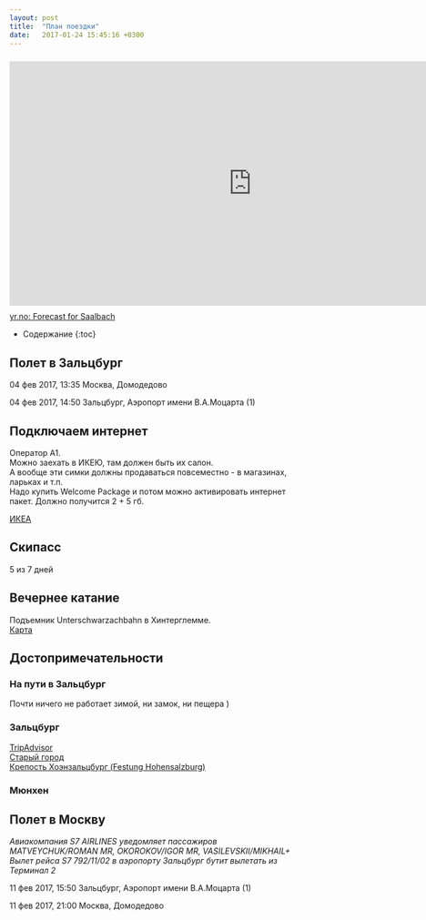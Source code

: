 ```yaml
---
layout: post
title:  "План поездки"
date:   2017-01-24 15:45:16 +0300
---
```


<div>
<iframe src="https://www.yr.no/place/Austria/Salzburg/Saalbach/external_box_hour_by_hour.html" width="850" height="430" frameborder="0" style="margin: 10px 0 10px 0" scrolling="no"></iframe>
<a href="https://www.yr.no/place/Austria/Salzburg/Saalbach/">yr.no: Forecast for Saalbach</a>
</div>

* Содержание
{:toc}


## Полет в Зальцбург

04 фев 2017, 13:35
Москва, Домодедово

04 фев 2017, 14:50
Зальцбург, Аэропорт имени В.А.Моцарта (1)

## Подключаем интернет
Оператор A1.  
Можно заехать в ИКЕЮ, там должен быть их салон.  
А вообще эти симки должны продаваться повсеместно - в магазинах, ларьках и т.п.  
Надо купить Welcome Package и потом можно активировать интернет пакет. Должно получится 2 + 5 гб.

[ИКЕА](https://goo.gl/maps/AQ75LpWgpYq)

## Скипасс
5 из 7 дней

## Вечернее катание
Подъемник Unterschwarzachbahn в Хинтерглемме.  
[Карта](https://goo.gl/maps/MxbckJWE93v)

## Достопримечательности

### На пути в Зальцбург
Почти ничего не работает зимой, ни замок, ни пещера )

### Зальцбург
[TripAdvisor](https://www.tripadvisor.ru/Attractions-g190441-Activities-Salzburg_Austrian_Alps.html#ATTRACTION_SORT_WRAPPER)  
[Старый город](https://www.tripadvisor.ru/Attraction_Review-g190441-d547502-Reviews-Salzburger_Altstadt-Salzburg_Austrian_Alps.html)  
[Крепость Хоэнзальцбург (Festung Hohensalzburg)](https://www.tripadvisor.ru/Attractions-g190441-Activities-Salzburg_Austrian_Alps.html#ATTRACTION_SORT_WRAPPER)  

### Мюнхен


## Полет в Москву

_Авиакомпания S7 AIRLINES уведомляет пассажиров MATVEYCHUK/ROMAN MR, OKOROKOV/IGOR MR, VASILEVSKII/MIKHAIL+ Вылет рейса S7 792/11/02 в аэропорту Зальцбург бутит вылетать из Терминал 2_

11 фев 2017, 15:50 Зальцбург, Аэропорт имени В.А.Моцарта (1)

11 фев 2017, 21:00
Москва, Домодедово
